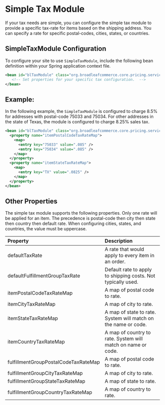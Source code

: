 # Simple Tax Module

If your tax needs are simple, you can configure the simple tax module to provide a specific tax-rate for items based on the shipping address.    You can specify a rate for specific postal-codes, cities, states, or countries.

## SimpleTaxModule Configuration
To configure your site to use `SimpleTaxModule`, include the following bean definition within your Spring application context file.   

```xml
<bean id="blTaxModule" class="org.broadleafcommerce.core.pricing.service.module.SimpleTaxModule">
   <!-- Set properties for your specific tax configuration.  -->
</bean>
```

## Example:
In the following  example, the `SimpleTaxModule` is configured to charge 8.5% for addresses with postal-code 75033 and 75034.   For other addresses in the state of Texas, the module is configured to charge 8.25% sales tax.

```xml
<bean id="blTaxModule" class="org.broadleafcommerce.core.pricing.service.module.SimpleTaxModule">
  <property name="itemPostalCodeTaxRateMap">
    <map>
      <entry key="75033" value=".085" />
      <entry key="75034" value=".085" />
    </map>
  </property>
  <property name="itemStateTaxRateMap">
    <map>
      <entry key="TX" value=".0825" />  
    </map>
  </property>
</bean>
```

## Other Properties
The simple tax module supports the following properties.    Only one rate will be applied for an item.   The precedence is postal-code then city then state then country then default rate.   When configuring cities, states, and countries, the value must be uppercase.

|Property                              |Description                                                  | 
|:-------------------------------------|:------------------------------------------------------------|
|defaultTaxRate                        |A rate that would apply to every item in an order.           |
|defaultFulfillmentGroupTaxRate        |Default rate to apply to shipping costs.  Not typically used.|
|itemPostalCodeTaxRateMap              |A map of postal code to rate.                                |
|itemCityTaxRateMap                    |A map of city to rate.                                       |
|itemStateTaxRateMap                   |A map of state to rate.  System will match on the name or code.|
|itemCountryTaxRateMap                 |A map of country to rate.  System will match on name or code.|
|fulfillmentGroupPostalCodeTaxRateMap  |A map of postal code to rate.|
|fulfillmentGroupCityTaxRateMap        |A map of city to rate.|
|fulfillmentGroupStateTaxRateMap       |A map of state to rate.|
|fulfillmentGroupCountryTaxRateMap     |A map of country to rate.|
